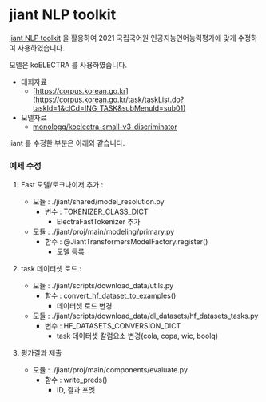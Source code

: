 # jiant NLP toolkit

[jiant NLP toolkit](https://github.com/nyu-mll/jiant) 을 활용하여
2021 국립국어원 인공지능언어능력평가에 맞게 수정하여 사용하였습니다.

모델은 koELECTRA 를 사용하였습니다.

- 대회자료
    - [https://corpus.korean.go.kr](https://corpus.korean.go.kr/task/taskList.do?taskId=1&clCd=ING_TASK&subMenuId=sub01)
- 모델자료
    - [monologg/koelectra-small-v3-discriminator](https://github.com/monologg/KoELECTRA)

jiant 를 수정한 부분은 아래와 같습니다.

### 예제 수정
1. Fast 모델/토크나이저 추가 : 
    - 모듈 : ./jiant/shared/model_resolution.py
        - 변수 : TOKENIZER_CLASS_DICT
            - ElectraFastTokenizer 추가
    - 모듈 : ./jiant/proj/main/modeling/primary.py
        - 함수 : @JiantTransformersModelFactory.register()
            - 모델 등록

2. task 데이터셋 로드 : 
    - 모듈 : ./jiant/scripts/download_data/utils.py
        - 함수 : convert_hf_dataset_to_examples()
            - 데이터셋 로드 변경
    - 모듈 : ./jiant/scripts/download_data/dl_datasets/hf_datasets_tasks.py
        - 변수 : HF_DATASETS_CONVERSION_DICT
            - task 데이터셋 칼럼요소 변경(cola, copa, wic, boolq)

3. 평가결과 제출
    - 모듈 : ./jiant/proj/main/components/evaluate.py
        - 함수 : write_preds()
            - ID, 결과 포멧

